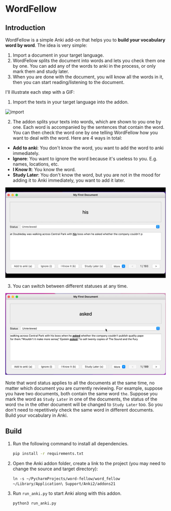 # WordFellow

## Introduction

WordFellow is a simple Anki add-on that helps you to **build your vocabulary word by word**. The idea is very simple:

1. Import a document in your target language.
2. WordFellow splits the document into words and lets you check them one by one. You can add any of the words to anki in the process, or only mark them and study later.
3. When you are done with the document, you will know all the words in it, then you can start reading/listening to the document.

I'll illustrate each step with a GIF:

1. Import the texts in your target language into the addon.

![import](description/img/import.gif)

2. The addon splits your texts into words, which are shown to you one by one. Each word is accompanied by the sentences that contain the word. You can then check the word one by one telling WordFellow how you want to deal with the word. Here are 4 ways in total:

- **Add to anki**: You don't know the word, you want to add the word to anki immediately.
- **Ignore**: You want to ignore the word because it's useless to you. E.g. names, locations, etc.
- **I Know It**: You know the word.
- **Study Later**: You don't know the word, but you are not in the mood for adding it to Anki immediately, you want to add it later.

![review](description/img/review.gif)

3. You can switch between different statuses at any time.

![status](description/img/status.gif)

Note that word status applies to all the documents at the same time, no matter which document you are currently reviewing. For example, suppose you have two documents, both contain the same word `the`. Suppose you mark the word as `Study Later` in one of the documents, the status of the word `the` in the other document will be changed to `Study Later` too. So you don't need to repetitively check the same word in different documents.
Build your vocabulary in Anki.

## Build

1. Run the following command to install all dependencies.

   ```sh
   pip install -r requirements.txt
   ```

2. Open the Anki addon folder, create a link to the project (you may need to change the source and target directory):

   ```shell
   ln -s ~/PycharmProjects/word-fellow/word_fellow ~/Library/Application\ Support/Anki2/addons21
   ```

3. Run `run_anki.py` to start Anki along with this addon.

   ```shell
   python3 run_anki.py
   ```